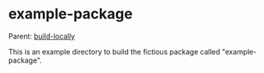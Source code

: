 example-package
==========================

Parent: [build-locally](../../README.md)

This is an example directory to build the fictious package called
"example-package".



